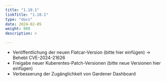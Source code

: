 ```yaml
---
title: "1.10.1"
linkTitle: "1.10.1"
type: "docs"
date: 2024-02-05
weight: 989
description: >

---
```


- Veröffentlichung der neuen Flatcar-Version (bitte hier einfügen) -> Behebt CVE-2024-21626
- Freigabe neuer Kuberentes-Patch-Versionen (bitte neue Versionen hier einfügen)
- Verbesserung der Zugänglichkeit von Gardener Dashboard